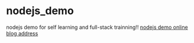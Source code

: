 # nodejs_demo
nodejs demo for self learning and full-stack trainning!!
[nodejs demo online blog address](http://localhost:4000/unclepisBlogDeploy/categories/nodejs-%E5%B1%B1%E7%BE%8A%E4%B8%8A%E5%B1%B1%E7%B3%BB%E5%88%97/)
